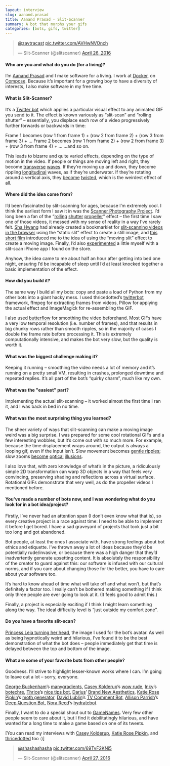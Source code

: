 ```yaml
---
layout: interview
slug: aanand.prasad
title: Aanand Prasad - Slit-Scanner
summary: A bot that morphs your gifs
categories: [bots, gifs, twitter]
---
```


<blockquote class="twitter-tweet" data-conversation="none" data-lang="en"><p lang="und" dir="ltr"><a href="https://twitter.com/zavtracast">@zavtracast</a> <a href="https://t.co/AVHwNVOnch">pic.twitter.com/AVHwNVOnch</a></p>&mdash; Slit-Scanner (@slitscanner) <a href="https://twitter.com/slitscanner/status/725034258495115264">April 26, 2016</a></blockquote>
<script async src="//platform.twitter.com/widgets.js" charset="utf-8"></script>

#### Who are you and what do you do (for a living)?

I’m [Aanand Prasad](https://twitter.com/aanand) and I make software for a living. I work at [Docker](http://www.docker.com/), on [Compose](https://docs.docker.com/compose/). Because it’s important for a growing boy to have a diversity of interests, I also make software in my free time.

#### What is Slit-Scanner?

It’s a [Twitter bot](https://twitter.com/slitscanner) which applies a particular visual effect to any animated GIF you send to it. The effect is known variously as “slit-scan” and “rolling shutter” – essentially, you displace each row of a video progressively further forwards or backwards in time:

Frame 1 becomes (row 1 from frame 1) + (row 2 from frame 2) + (row 3 from frame 3) + …
Frame 2 becomes (row 1 from frame 2) + (row 2 from frame 3) + (row 3 from frame 4) + …
...and so on.

This leads to bizarre and quite varied effects, depending on the type of motion in the video. If people or things are moving left and right, they become [transverse](https://twitter.com/slitscanner/status/723158119719809024) [waves](https://twitter.com/slitscanner/status/723307448380084225). If they’re moving up and down, they become rippling [longitudinal](https://twitter.com/slitscanner/status/723215092465172480) waves, as if they’re underwater. If they’re rotating around a vertical axis, they [become](https://twitter.com/slitscanner/status/725100249329598465) [twisted](https://twitter.com/slitscanner/status/725448146667626501), which is the weirdest effect of all.


#### Where did the idea come from?

I’d been fascinated by slit-scanning for ages, because I’m extremely cool. I think the earliest form I saw it in was the [Scanner Photography Project](http://golembewski.awardspace.com/). I’d long been a fan of the “[rolling](https://www.youtube.com/watch?v=eTW0rNgMcKk) [shutter](https://www.youtube.com/watch?v=LVwmtwZLG88) [propeller](https://www.youtube.com/watch?v=y_tm6ECxPmc)” effect – the first time I saw one of those videos, it messed with my sense of reality in a way I’ve rarely felt. [Sha Hwang](https://twitter.com/shashashasha) had already created a bookmarklet for [slit-scanning videos in the browser](http://shahwang.tumblr.com/post/40481891091/the-fight-scene-from-oldboy) using the “static slit” effect to create a still image, and [this short film](https://vimeo.com/7878518) introduced me to the idea of using the “moving slit” effect to create a moving image. Finally, I’d also [experimented](https://www.instagram.com/p/mduZoDR1tY/) a little myself with a slit-scan iPhone app I found on the store.

Anyhow, the idea came to me about half an hour after getting into bed one night, ensuring I’d be incapable of sleep until I’d at least knocked together a basic implementation of the effect.


#### How did you build it?

The same way I build all my bots: copy and paste a load of Python from my other bots into a giant hacky mess. I used thricedotted’s [twitterbot](https://github.com/thricedotted/twitterbot) framework, ffmpeg for extracting frames from videos, Pillow for applying the actual effect and ImageMagick for re-assembling the GIF.

I also used [butterflow](https://github.com/dthpham/butterflow) for smoothing the video beforehand. Most GIFs have a very low temporal resolution (i.e. number of frames), and that results in big chunky rows rather than smooth ripples, so in the majority of cases I double the frame rate before processing it. This is extremely computationally intensive, and makes the bot very slow, but the quality is worth it.


#### What was the biggest challenge making it?

Keeping it running – smoothing the video needs a lot of memory and it’s running on a pretty small VM, resulting in crashes, prolonged downtime and repeated replies. It’s all part of the bot’s “quirky charm”, much like my own.


#### What was the "easiest" part?

Implementing the actual slit-scanning – it worked almost the first time I ran it, and I was back in bed in no time.


#### What was the most surprising thing you learned?

The sheer variety of ways that slit-scanning can make a moving image weird was a big surprise. I was prepared for some cool rotational GIFs and a few interesting wobbles, but it’s come out with so much more. For example, because the time displacement wraps around, the output is always a looping gif, even if the input isn’t. Slow movement becomes [gentle ripples](https://twitter.com/slitscanner/status/723460616116154368); slow zooms [become](https://twitter.com/slitscanner/status/724394120140173312) [optical](https://twitter.com/slitscanner/status/724908713102958592) [illusions](https://twitter.com/slitscanner/status/723575690273153024).

I also love that, with zero knowledge of what’s in the picture, a ridiculously simple 2D transformation can warp 3D objects in a way that feels very convincing, preserving shading and reflections across a virtual surface. Rotational GIFs demonstrate that very well, as do the propeller videos I mentioned before.

#### You've made a number of bots now, and I was wondering what do you look for in a bot idea/project?

Firstly, I’ve never had an attention span (I don’t even know what that is), so every creative project is a race against time: I need to be able to implement it before I get bored. I have a sad graveyard of projects that took just a bit too long and got abandoned.

Bot people, at least the ones I associate with, have strong feelings about bot ethics and etiquette. I’ve thrown away a lot of ideas because they’d be potentially rude/invasive, or because there was a high danger that they’d inadvertently generate upsetting content. It is absolutely the responsibility of the creator to guard against this: our software is infused with our cultural norms, and if you care about changing those for the better, you have to care about your software too.

It’s hard to know ahead of time what will take off and what won’t, but that’s definitely a factor too. I really can’t be bothered making something if I think only three people are ever going to look at it. (It feels good to admit this.)

Finally, a project is especially exciting if I think I might learn something along the way. The ideal difficulty level is “just outside my comfort zone”.


#### Do you have a favorite slit-scan?

[Princess Leia turning her head](https://twitter.com/slitscanner/status/722768869979484160), the image I used for the bot’s avatar. As well as being hypnotically weird and hilarious, I’ve found it to be the best demonstration of what the bot does – people immediately get that time is delayed between the top and bottom of the image.


#### What are some of your favorite bots from other people?

Goodness. I’ll strive to highlight lesser-known works where I can. I’m going to leave out a lot – sorry, everyone.

[George Buckenham](https://twitter.com/v21)’s [manygradients](https://twitter.com/manygradients/status/727456443776024576), [Casey Kolderup](https://twitter.com/ckolderup)’s [wow rude](https://twitter.com/wowwwrude), [Inky](https://twitter.com/inky)’s [botechre](https://twitter.com/botechre), [Thrice](http://twitter.com/thricedotted)’s [nice tips bot](https://twitter.com/nice_tips_bot/status/576330525016743936), [Darius](https://twitter.com/tinysubversions)’ [Brand New Aesthetics](https://twitter.com/neweraesthetics/status/671673654917361664), [Katie Rose Pipkin](https://twitter.com/katierosepipkin)’s [moth generator](https://twitter.com/mothgenerator/status/622723717865451520), [David Lublin](https://twitter.com/DavidLublin)’s [TV Comment Bot](https://twitter.com/TVCommentBot/status/696193576921866245/photo/1), [Allison Parrish](https://twitter.com/aparrish)’s [Deep Question Bot](https://twitter.com/deepquestionbot/status/577764567343837184), [Nora Reed](https://twitter.com/NoraReed)’s [hydratebot](https://twitter.com/hydratebot).

Finally, I want to do a special shout out to [GameNames](https://twitter.com/GameNames). Very few other people seem to care about it, but I find it debilitatingly hilarious, and have wanted for a long time to make a game based on one of its tweets.

[You can read my interviews with [Casey Kolderup](http://ihadtendollars.com/interviews/casey-kolderup.html), [Katie Rose Pipkin](http://ihadtendollars.com/interviews/katie-rose-pipkin-and-loren-schmidt.html), and [thricedotted](http://ihadtendollars.com/interviews/thricedotted) too :)]

<blockquote class="twitter-tweet" data-conversation="none" data-lang="en"><p lang="und" dir="ltr"><a href="https://twitter.com/shashashasha">@shashashasha</a> <a href="https://t.co/69TvF2KNi5">pic.twitter.com/69TvF2KNi5</a></p>&mdash; Slit-Scanner (@slitscanner) <a href="https://twitter.com/slitscanner/status/725442822493601795">April 27, 2016</a></blockquote>
<script async src="//platform.twitter.com/widgets.js" charset="utf-8"></script>
